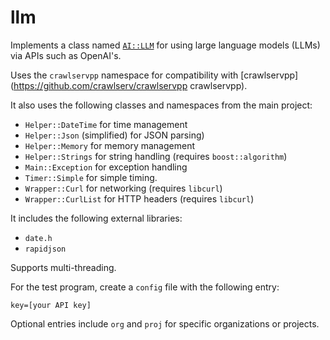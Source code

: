 # llm

Implements a class named [`AI::LLM`](https://github.com/crawlserv/llm/blob/main/src/AI/LLM.hpp) for using large language models (LLMs) via APIs such as OpenAI's.

Uses the `crawlservpp` namespace for compatibility with [crawlservpp](https://github.com/crawlserv/crawlservpp crawlservpp).

It also uses the following classes and namespaces from the main project:
* `Helper::DateTime` for time management
* `Helper::Json` (simplified) for JSON parsing)
* `Helper::Memory` for memory management
* `Helper::Strings` for string handling (requires `boost::algorithm`)
* `Main::Exception` for exception handling
* `Timer::Simple` for simple timing.
* `Wrapper::Curl` for networking (requires `libcurl`)
* `Wrapper::CurlList` for HTTP headers (requires `libcurl`)

It includes the following external libraries:
* `date.h`
* `rapidjson`

Supports multi-threading.

For the test program, create a `config` file with the following entry:

`key=[your API key]`

Optional entries include `org` and `proj` for specific organizations or projects.
